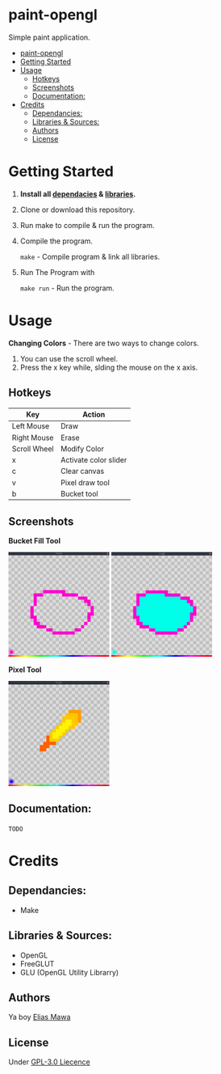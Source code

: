 # paint-opengl
Simple paint application.

- [paint-opengl](#paint-opengl)
- [Getting Started](#getting-started)
- [Usage](#usage)
	- [Hotkeys](#hotkeys)
	- [Screenshots](#screenshots)
	- [Documentation:](#documentation)
- [Credits](#credits)
	- [Dependancies:](#dependancies)
	- [Libraries & Sources:](#libraries--sources)
	- [Authors](#authors)
	- [License](#license)

# Getting Started
1. **Install all [dependacies](#dependancies) & [libraries](#libraries--sources).**
2. Clone or download this repository.
3. Run make to compile & run the program.
4. Compile the program.
	
	```make``` - Compile program & link all libraries.

4. Run The Program with

	```make run``` - Run the program.

# Usage

**Changing Colors** - There are two ways to change colors.
1. You can use the scroll wheel.
2. Press the x key while, slding the mouse on the x axis.


## Hotkeys

|Key|Action
|---|---
|Left Mouse|Draw
|Right Mouse|Erase
|Scroll Wheel|Modify Color
|x|Activate color slider
|c|Clear canvas
|v|Pixel draw tool
|b|Bucket tool

## Screenshots

**Bucket Fill Tool**


<img src="res/repo/bucket_0.png" width=200> <img src="res/repo/bucket_1.png" width=200>

**Pixel Tool**

<img src="res/repo/sword.png" width=200>

## Documentation:

`TODO`

# Credits

## Dependancies:
- Make

## Libraries & Sources:
- OpenGL
- FreeGLUT
- GLU (OpenGL Utility Librarry)

## Authors
Ya boy [Elias Mawa](https://github.com/CeruleanSong)

## License
Under [GPL-3.0 Liecence](/LICENSE)
